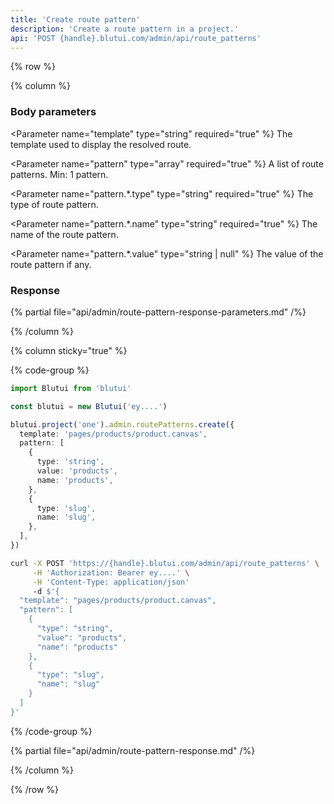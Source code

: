 ```yaml
---
title: 'Create route pattern'
description: 'Create a route pattern in a project.'
api: 'POST {handle}.blutui.com/admin/api/route_patterns'
---
```


{% row %}

{% column %}
### Body parameters

<Parameter name="template" type="string" required="true" %}
The template used to display the resolved route.
</Parameter>

<Parameter name="pattern" type="array" required="true" %}
A list of route patterns. Min: 1 pattern.
</Parameter>

<Parameter name="pattern.*.type" type="string" required="true" %}
The type of route pattern.
</Parameter>

<Parameter name="pattern.*.name" type="string" required="true" %}
The name of the route pattern.
</Parameter>

<Parameter name="pattern.*.value" type="string | null" %}
The value of the route pattern if any.
</Parameter>

### Response

{% partial file="api/admin/route-pattern-response-parameters.md" /%}

{% /column %}

{% column sticky="true" %}

{% code-group %}

```ts {% process=false filename="Node.js" %}
import Blutui from 'blutui'

const blutui = new Blutui('ey....')

blutui.project('one').admin.routePatterns.create({
  template: 'pages/products/product.canvas',
  pattern: [
    {
      type: 'string',
      value: 'products',
      name: 'products',
    },
    {
      type: 'slug',
      name: 'slug',
    },
  ],
})
```

```bash {% process=false filename="cURL" %}
curl -X POST 'https://{handle}.blutui.com/admin/api/route_patterns' \
     -H 'Authorization: Bearer ey....' \
     -H 'Content-Type: application/json'
     -d $'{
  "template": "pages/products/product.canvas",
  "pattern": [
    {
      "type": "string",
      "value": "products",
      "name": "products"
    },
    {
      "type": "slug",
      "name": "slug"
    }
  ]
}'
```

{% /code-group %}

{% partial file="api/admin/route-pattern-response.md" /%}

{% /column %}

{% /row %}
